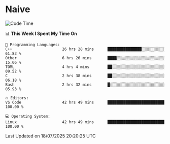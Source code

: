# Naive
<!-- ## 日拱一卒，功不唐捐 -->
<!-- [![GitHub Streak](https://streak-stats.demolab.com/?user=XiaoXKKK)](https://git.io/streak-stats) -->
<!--START_SECTION:waka-->
![Code Time](http://img.shields.io/badge/Code%20Time-469%20hrs%2037%20mins-blue)

📊 **This Week I Spent My Time On** 

```text
💬 Programming Languages: 
C++                      26 hrs 28 mins      ███████████████░░░░░░░░░░   61.83 % 
Other                    6 hrs 26 mins       ████░░░░░░░░░░░░░░░░░░░░░   15.06 % 
TOML                     4 hrs 4 mins        ██░░░░░░░░░░░░░░░░░░░░░░░   09.52 % 
C                        2 hrs 38 mins       ██░░░░░░░░░░░░░░░░░░░░░░░   06.18 % 
Bash                     2 hrs 32 mins       █░░░░░░░░░░░░░░░░░░░░░░░░   05.93 % 

🔥 Editors: 
VS Code                  42 hrs 49 mins      █████████████████████████   100.00 % 

💻 Operating System: 
Linux                    42 hrs 49 mins      █████████████████████████   100.00 % 
```


 Last Updated on 18/07/2025 20:20:25 UTC
<!--END_SECTION:waka-->
